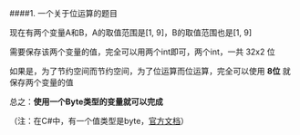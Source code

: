 ####1. 一个关于位运算的题目

现在有两个变量A和B，A的取值范围是[1, 9]，B的取值范围也是[1, 9]

需要保存该两个变量的值，完全可以用两个int即可，两个int，一共 32x2 位

如果是，为了节约空间而节约空间，为了位运算而位运算，完全可以使用 **8位** 就保存两个变量的值

总之：**使用一个Byte类型的变量就可以完成**

（注：在C#中，有一个值类型是byte，[官方文档](https://docs.microsoft.com/zh-cn/dotnet/csharp/language-reference/keywords/byte)）

